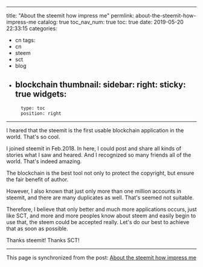 
---
title: "About the steemit how impress me"
permlink: about-the-steemit-how-impress-me
catalog: true
toc_nav_num: true
toc: true
date: 2019-05-20 22:33:15
categories:
- cn
tags:
- cn
- steem
- sct
- blog
- blockchain
thumbnail: 
sidebar:
    right:
        sticky: true
widgets:
    -
        type: toc
        position: right
---


I heared that the steemit is the first usable blockchain application in the world. That's so cool.

I joined steemit in Feb.2018. In here, I could post and share all kinds of stories what I saw and heared. And I recognized so many friends all of the world. That's indeed amazing.

The blockchain is the best tool not only to protect the copyright, but ensure the fair benefit of author.

However, I also known that just only more than one million accounts in steemit, and there are many duplicates as well. That's seemed not suitable.     

Therefore, I believe that only better and much more applications occurs, just like SCT, and more and more peoples know about steem and easily begin to use that, the steem could be accepted really. Let's do our best to achieve that as soon as possible.

Thanks steemit! Thanks SCT!

- - -

This page is synchronized from the post: [About the steemit how impress me](https://steemit.com/@andrewma/about-the-steemit-how-impress-me)

